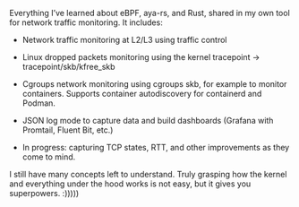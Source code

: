 Everything I’ve learned about eBPF, aya-rs, and Rust, shared in my own tool for network traffic monitoring. It includes:

* Network traffic monitoring at L2/L3 using traffic control

* Linux dropped packets monitoring using the kernel tracepoint → tracepoint/skb/kfree_skb

* Cgroups network monitoring using cgroups skb, for example to monitor containers. Supports container autodiscovery for containerd and Podman.

* JSON log mode to capture data and build dashboards (Grafana with Promtail, Fluent Bit, etc.)

* In progress: capturing TCP states, RTT, and other improvements as they come to mind.

I still have many concepts left to understand. Truly grasping how the kernel and everything under the hood works is not easy, but it gives you superpowers. :)))))
